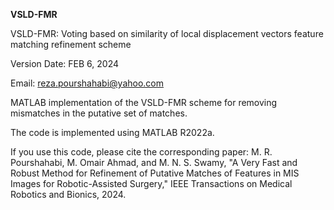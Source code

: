 **VSLD-FMR**

VSLD-FMR: Voting based on similarity of local displacement vectors feature matching refinement scheme 

Version Date: FEB 6, 2024

Email: reza.pourshahabi@yahoo.com

MATLAB implementation of the VSLD-FMR scheme for removing mismatches in the putative set of matches.

The code is implemented using MATLAB R2022a.

If you use this code, please cite the corresponding paper:
M. R. Pourshahabi, M. Omair Ahmad, and M. N. S. Swamy, "A Very Fast and Robust Method for Refinement of Putative Matches of Features in MIS Images for Robotic-Assisted Surgery," IEEE Transactions on Medical Robotics and Bionics, 2024.
